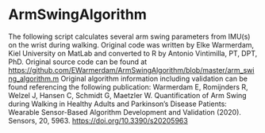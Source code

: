 # ArmSwingAlgorithm
The following script calculates several arm swing parameters from IMU(s) on the wrist during walking. Original code was written by Elke Warmerdam, Kiel University on MatLab and converted to R by Antonio Vintimilla, PT, DPT, PhD. 
Original source code can be found at <https://github.com/EWarmerdam/ArmSwingAlgorithm/blob/master/arm_swing_algorithm.m> 
Original algorithm information including validation can be found referencing the following publication: Warmerdam E, Romijnders R, Welzel J, Hansen C, Schmidt G, Maetzler W. Quantification of Arm Swing during Walking in Healthy Adults and Parkinson’s Disease Patients: Wearable Sensor-Based Algorithm Development and Validation (2020). Sensors, 20, 5963. https://doi.org/10.3390/s20205963

